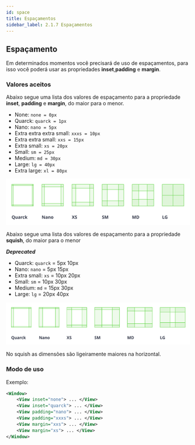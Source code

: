 ```yaml
---
id: space
title: Espaçamentos
sidebar_label: 2.1.7 Espaçamentos
---
```


## Espaçamento

Em determinados momentos você precisará de uso de espaçamentos, para isso você poderá usar as propriedades **inset**,**padding** e **margin**.

### Valores aceitos

Abaixo segue uma lista dos valores de espaçamento para a propriedade **inset**, **padding** e **margin**, do maior para o menor.

- None: `none = 0px`
- Quarck: `quarck = 1px`
- Nano: `nano = 5px`
- Extra extra extra small: `xxxs = 10px`
- Extra extra small: `xxs = 15px`
- Extra small: `xs = 20px`
- Small: `sm = 25px`
- Medium: `md = 30px`
- Large: `lg = 40px`
- Extra large: `xl = 80px`

![SpacingInset](assets/images_prop_base/SpacingInset.svg)

Abaixo segue uma lista dos valores de espaçamento para a propriedade **squish**, do maior para o menor

**_Deprecated_**

- Quarck: `quarck` = 5px 10px
- Nano: `nano` = 5px 15px
- Extra small: `xs` = 10px 20px
- Small: `sm` = 10px 30px
- Medium: `md` = 15px 30px
- Large: `lg` = 20px 40px

![SpacingSquish](assets/images_prop_base/SpacingSquish.svg)

No squish as dimensões são ligeiramente maiores na horizontal.

### Modo de uso

Exemplo:

```xml
<Window>
    <View inset="none"> ... </View>
    <View inset="quarck"> ... </View>
    <View padding="nano"> ... </View>
    <View padding="xxxs"> ... </View>
    <View margin="xxs"> ... </View>
    <View margin="xs"> ... </View>
</Window>
```
